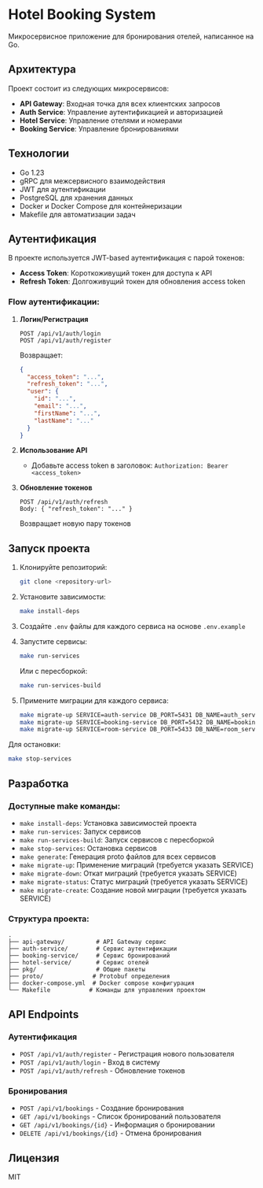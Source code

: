 # Hotel Booking System

Микросервисное приложение для бронирования отелей, написанное на Go.

## Архитектура

Проект состоит из следующих микросервисов:

- **API Gateway**: Входная точка для всех клиентских запросов
- **Auth Service**: Управление аутентификацией и авторизацией
- **Hotel Service**: Управление отелями и номерами
- **Booking Service**: Управление бронированиями

## Технологии

- Go 1.23
- gRPC для межсервисного взаимодействия
- JWT для аутентификации
- PostgreSQL для хранения данных
- Docker и Docker Compose для контейнеризации
- Makefile для автоматизации задач

## Аутентификация

В проекте используется JWT-based аутентификация с парой токенов:

- **Access Token**: Короткоживущий токен для доступа к API
- **Refresh Token**: Долгоживущий токен для обновления access token

### Flow аутентификации:

1. **Логин/Регистрация**
   ```
   POST /api/v1/auth/login
   POST /api/v1/auth/register
   ```
   Возвращает:
   ```json
   {
     "access_token": "...",
     "refresh_token": "...",
     "user": {
       "id": "...",
       "email": "...",
       "firstName": "...",
       "lastName": "..."
     }
   }
   ```

2. **Использование API**
   - Добавьте access token в заголовок: `Authorization: Bearer <access_token>`

3. **Обновление токенов**
   ```
   POST /api/v1/auth/refresh
   Body: { "refresh_token": "..." }
   ```
   Возвращает новую пару токенов

## Запуск проекта

1. Клонируйте репозиторий:
   ```bash
   git clone <repository-url>
   ```

2. Установите зависимости:
   ```bash
   make install-deps
   ```

3. Создайте `.env` файлы для каждого сервиса на основе `.env.example`

4. Запустите сервисы:
   ```bash
   make run-services
   ```
   Или с пересборкой:
   ```bash
   make run-services-build
   ```
5. Примените миграции для каждого сервиса:
   ```bash
   make migrate-up SERVICE=auth-service DB_PORT=5431 DB_NAME=auth_service
   make migrate-up SERVICE=booking-service DB_PORT=5432 DB_NAME=booking_service
   make migrate-up SERVICE=room-service DB_PORT=5433 DB_NAME=room_service
   ```

Для остановки:
   ```bash
   make stop-services
   ```

## Разработка

### Доступные make команды:

- `make install-deps`: Установка зависимостей проекта
- `make run-services`: Запуск сервисов
- `make run-services-build`: Запуск сервисов с пересборкой
- `make stop-services`: Остановка сервисов
- `make generate`: Генерация proto файлов для всех сервисов
- `make migrate-up`: Применение миграций (требуется указать SERVICE)
- `make migrate-down`: Откат миграций (требуется указать SERVICE)
- `make migrate-status`: Статус миграций (требуется указать SERVICE)
- `make migrate-create`: Создание новой миграции (требуется указать SERVICE)

### Структура проекта:

```
.
├── api-gateway/         # API Gateway сервис
├── auth-service/        # Сервис аутентификации
├── booking-service/     # Сервис бронирований
├── hotel-service/       # Сервис отелей
├── pkg/                 # Общие пакеты
├── proto/              # Protobuf определения
├── docker-compose.yml  # Docker compose конфигурация
└── Makefile           # Команды для управления проектом
```

## API Endpoints

### Аутентификация
- `POST /api/v1/auth/register` - Регистрация нового пользователя
- `POST /api/v1/auth/login` - Вход в систему
- `POST /api/v1/auth/refresh` - Обновление токенов

### Бронирования
- `POST /api/v1/bookings` - Создание бронирования
- `GET /api/v1/bookings` - Список бронирований пользователя
- `GET /api/v1/bookings/{id}` - Информация о бронировании
- `DELETE /api/v1/bookings/{id}` - Отмена бронирования

## Лицензия

MIT
